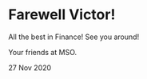 # Farewell Victor! 

All the best in Finance! See you around!


Your friends at MSO. 

27 Nov 2020



